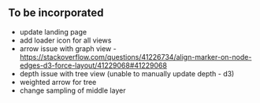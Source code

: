 ## To be incorporated
* update landing page
* add loader icon for all views
* arrow issue with graph view - https://stackoverflow.com/questions/41226734/align-marker-on-node-edges-d3-force-layout/41229068#41229068
* depth issue with tree view (unable to manually update depth - d3)
* weighted arrow for tree
* change sampling of middle layer
